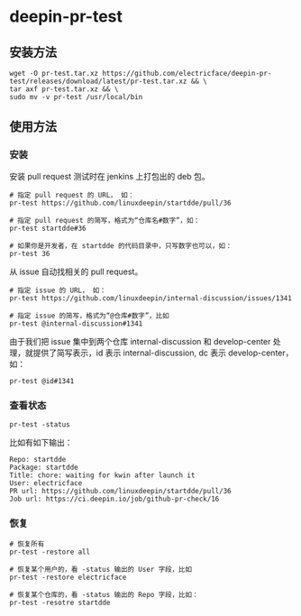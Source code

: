 # deepin-pr-test

## 安装方法
```shell
wget -O pr-test.tar.xz https://github.com/electricface/deepin-pr-test/releases/download/latest/pr-test.tar.xz && \
tar axf pr-test.tar.xz && \
sudo mv -v pr-test /usr/local/bin
```

## 使用方法

### 安装 

安装 pull request 测试时在 jenkins 上打包出的 deb 包。
```
# 指定 pull request 的 URL， 如：
pr-test https://github.com/linuxdeepin/startdde/pull/36

# 指定 pull request 的简写，格式为“仓库名#数字”，如：
pr-test startdde#36

# 如果你是开发者，在 startdde 的代码目录中，只写数字也可以，如：
pr-test 36
```


从 issue 自动找相关的 pull request。 
```
# 指定 issue 的 URL， 如：
pr-test https://github.com/linuxdeepin/internal-discussion/issues/1341

# 指定 issue 的简写，格式为“@仓库#数字”，比如
pr-test @internal-discussion#1341
```

由于我们把 issue 集中到两个仓库 internal-discussion 和 develop-center 处理，就提供了简写表示，id 表示 internal-discussion, dc 表示 develop-center， 如：
```
pr-test @id#1341
```


### 查看状态
```
pr-test -status 
```
比如有如下输出：
```
Repo: startdde
Package: startdde
Title: chore: waiting for kwin after launch it
User: electricface
PR url: https://github.com/linuxdeepin/startdde/pull/36
Job url: https://ci.deepin.io/job/github-pr-check/16
```

### 恢复
```
# 恢复所有
pr-test -restore all

# 恢复某个用户的，看 -status 输出的 User 字段，比如
pr-test -restore electricface

# 恢复某个仓库的，看 -status 输出的 Repo 字段，比如：
pr-test -resotre startdde
```
